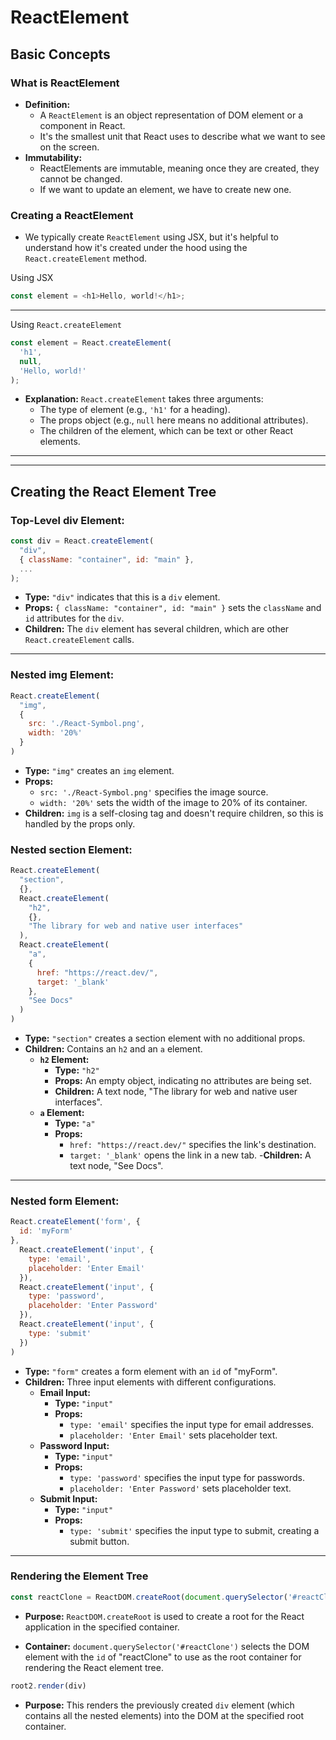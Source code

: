 # ReactElement

## Basic Concepts

### What is ReactElement
- **Definition:** 
    - A `ReactElement` is an object representation of DOM element or a component in React.
    - It's the smallest unit that React uses to describe what we want to see on the screen.
- **Immutability:**
    - ReactElements are immutable, meaning once they are created, they cannot be changed.
    - If we want to update an element, we have to create new one.

### Creating a ReactElement
- We typically create `ReactElement` using JSX, but it's helpful to understand how it's created under the hood using the `React.createElement` method.

Using JSX
```javascript
const element = <h1>Hello, world!</h1>;
```
---
Using `React.createElement`
```javascript
const element = React.createElement(
  'h1',
  null,
  'Hello, world!'
);
```

- **Explanation:** `React.createElement` takes three arguments:
    - The type of element (e.g., `'h1'` for a heading).
    - The props object (e.g., `null` here means no additional attributes).
    - The children of the element, which can be text or other React elements.


---
---
## Creating the React Element Tree

### Top-Level div Element:

```javascript
const div = React.createElement(
  "div",
  { className: "container", id: "main" },
  ...
);
```

- **Type:** `"div"` indicates that this is a `div` element.
- **Props:** `{ className: "container", id: "main" }` sets the `className` and `id` attributes for the `div`.
- **Children:** The `div` element has several children, which are other `React.createElement` calls.

---

### Nested img Element:
```javascript
React.createElement(
  "img",
  {
    src: './React-Symbol.png',
    width: '20%'
  }
)
```
- **Type:** `"img"` creates an `img` element.
- **Props:**
    - `src: './React-Symbol.png'` specifies the image source.
    - `width: '20%'` sets the width of the image to 20% of its container.
- **Children:** `img` is a self-closing tag and doesn't require children, so this is handled by the props only.

### Nested section Element:
```javascript
React.createElement(
  "section",
  {},
  React.createElement(
    "h2",
    {},
    "The library for web and native user interfaces"
  ),
  React.createElement(
    "a",
    {
      href: "https://react.dev/",
      target: '_blank'
    },
    "See Docs"
  )
)
```

- **Type:** `"section"` creates a section element with no additional props.
- **Children:** Contains an `h2` and an `a` element.
    - **`h2` Element:** 
        - **Type:** `"h2"`
        - **Props:** An empty object, indicating no attributes are being set.
        - **Children:** A text node, "The library for web and native user interfaces".
    - **`a` Element:** 
        - **Type:** `"a"`
        - **Props:** 
            - `href: "https://react.dev/"` specifies the link's destination.
            - `target: '_blank'` opens the link in a new tab.
        -**Children:** A text node, "See Docs".

---

### Nested form Element:

```javascript
React.createElement('form', {
  id: 'myForm'
}, 
  React.createElement('input', {
    type: 'email',
    placeholder: 'Enter Email'
  }),
  React.createElement('input', {
    type: 'password',
    placeholder: 'Enter Password'
  }),
  React.createElement('input', {
    type: 'submit'
  })
)
```

- **Type:** `"form"` creates a form element with an `id` of "myForm".
- **Children:** Three input elements with different configurations.
    - **Email Input:** 
        - **Type:** `"input"`
        - **Props:** 
            - `type: 'email'` specifies the input type for email addresses.
            - `placeholder: 'Enter Email'` sets placeholder text.
    - **Password Input:** 
        - **Type:** `"input"`
        - **Props:** 
            - `type: 'password'` specifies the input type for passwords.
            - `placeholder: 'Enter Password'` sets placeholder text.
    - **Submit Input:** 
        - **Type:** `"input"`
        - **Props:** 
            - `type: 'submit'` specifies the input type to submit, creating a submit button.

---

### Rendering the Element Tree
```javascript
const reactClone = ReactDOM.createRoot(document.querySelector('#reactClone'))
```

- **Purpose:** `ReactDOM.createRoot` is used to create a root for the React application in the specified container.

- **Container:** `document.querySelector('#reactClone')` selects the DOM element with the `id` of "reactClone" to use as the root container for rendering the React element tree.

```javascript
root2.render(div)
```

- **Purpose:** This renders the previously created `div` element (which contains all the nested elements) into the DOM at the specified root container.